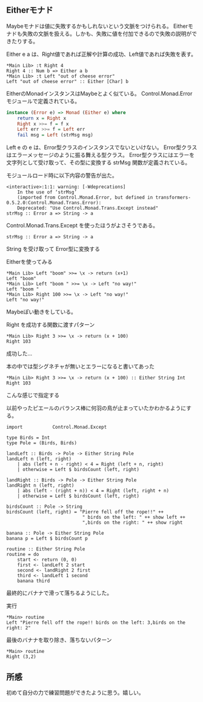 ## Eitherモナド

Maybeモナドは値に失敗するかもしれないという文脈をつけられる。
Eitherモナドも失敗の文脈を扱える。しかも、失敗に値を付加できるので失敗の説明ができたりする。

Either e a は、Right値であれば正解や計算の成功、Left値であれば失敗を表す。

```
*Main Lib> :t Right 4
Right 4 :: Num b => Either a b
*Main Lib> :t Left "out of cheese error"
Left "out of cheese error" :: Either [Char] b
```

EitherのMonadインスタンスはMaybeとよく似ている。
Control.Monad.Error モジュールで定義されている。

```haskell
instance (Error e) => Monad (Either e) where
    return x = Right x
    Right x >>= f = f x
    Left err >>= f = Left err
    fail msg = Left (strMsg msg)
```

Left e の e は、Error型クラスのインスタンスでないといけない。
Error型クラスはエラーメッセージのように振る舞える型クラス。
Error型クラスにはエラーを文字列として受け取って、その型に変換する strMsg 関数が定義されている。

モジュールロード時に以下内容の警告が出た。

```
<interactive>:1:1: warning: [-Wdeprecations]
    In the use of ‘strMsg’
    (imported from Control.Monad.Error, but defined in transformers-0.5.2.0:Control.Monad.Trans.Error):
    Deprecated: "Use Control.Monad.Trans.Except instead"
strMsg :: Error a => String -> a
```

Control.Monad.Trans.Except を使ったほうがよさそうである。

```
strMsg :: Error a => String -> a
```

String を受け取って Error型に変換する

Eitherを使ってみる

```
*Main Lib> Left "boom" >>= \x -> return (x+1)
Left "boom"
*Main Lib> Left "boom " >>= \x -> Left "no way!"
Left "boom "
*Main Lib> Right 100 >>= \x -> Left "no way!"
Left "no way!"
```

Maybeぽい動きをしている。

Right を成功する関数に渡すパターン

```
*Main Lib> Right 3 >>= \x -> return (x + 100)
Right 103
```

成功した...

本の中では型シグネチャが無いとエラーになると書いてあった

```
*Main Lib> Right 3 >>= \x -> return (x + 100) :: Either String Int
Right 103
```

こんな感じで指定する

以前やったピエールのバランス棒に何羽の鳥が止まっていたかわかるようにする。

```
import           Control.Monad.Except

type Birds = Int
type Pole = (Birds, Birds)

landLeft :: Birds -> Pole -> Either String Pole
landLeft n (left, right)
    | abs (left + n - right) < 4 = Right (left + n, right)
    | otherwise = Left $ birdsCount (left, right)

landRight :: Birds -> Pole -> Either String Pole
landRight n (left, right)
    | abs (left - (right + n)) < 4 = Right (left, right + n)
    | otherwise = Left $ birdsCount (left, right)

birdsCount :: Pole -> String
birdsCount (left, right) = "Pierre fell off the rope!!" ++
                            " birds on the left: " ++ show left ++
                            ",birds on the right: " ++ show right

banana :: Pole -> Either String Pole
banana p = Left $ birdsCount p

routine :: Either String Pole
routine = do
    start <- return (0, 0)
    first <- landLeft 2 start
    second <- landRight 2 first
    third <- landLeft 1 second
    banana third
```

最終的にバナナで滑って落ちるようにした。

実行

```
*Main> routine
Left "Pierre fell off the rope!! birds on the left: 3,birds on the right: 2"
```

最後のバナナを取り除き、落ちないパターン

```
*Main> routine
Right (3,2)
```

## 所感

初めて自分の力で練習問題ができたように思う。嬉しい。


